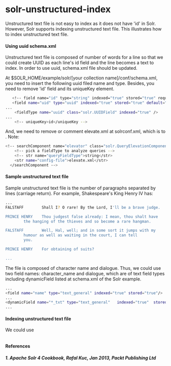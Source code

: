 solr-unstructured-index
=======================

Unstructured text file is not easy to index as it does not have 'id' in Solr. However, Solr supports indexing unstructured text file. This illustrates how to index unstructured text file.

#### Using uuid schema.xml

Unstructured text file is composed of number of words for a line so that we could create UUID as each line's id field and the line becomes a text to index.
In order to use uuid, schema.xml file should be updated.

At $SOLR_HOME/example/solr/[your collection name]/conf/schema.xml, you need to insert the following uuid filed name and type. 
Besides, you need to remove 'id' field and its uniqueKey element.
```bash
   <!-- field name="id" type="string" indexed="true" stored="true" required="true" multiValued="false" /-->
   <field name="uid" type="uuid" indexed="true" stored="true" default="NEW" multiValued="false" />
...
    <fieldType name="uuid" class="solr.UUIDField" indexed="true" />
...
    <!-- uniqueKey>id</uniqueKey -->  
```

And, we need to remove or comment elevate.xml at solrconf.xml, which is to . Note: 
```bash
<!-- searchComponent name="elevator" class="solr.QueryElevationComponent" -->
    <!-- pick a fieldType to analyze queries -->
    <!-- str name="queryFieldType">string</str>
    <str name="config-file">elevate.xml</str>
  </searchComponent -->

```
#### Sample unstructured text file
Sample unstructured text file is the number of paragraphs separated by lines (carriage return). For example, Shakespeare's King Henry IV has:
```bash
...
FALSTAFF        Shall I? O rare! By the Lord, I'll be a brave judge.

PRINCE HENRY    Thou judgest false already: I mean, thou shalt have
        the hanging of the thieves and so become a rare hangman.

FALSTAFF        Well, Hal, well; and in some sort it jumps with my
        humour as well as waiting in the court, I can tell
        you.

PRINCE HENRY    For obtaining of suits?

...
```

The file is composed of character name and dialogue. Thus, we could use two field names: character_name and dialogue, 
which are of text field types including dynamicField listed at schema.xml of the Solr example.
```bash
...
<field name="name" type="text_general" indexed="true" stored="true"/>
...
<dynamicField name="*_txt" type="text_general"   indexed="true"  stored="true" multiValued="true"/>
...
```

#### Indexing unstructured text file
We could use 
```bash
```

#### References
##### 1. Apache Solr 4 Cookbook, Rafal Kuc, Jan 2013, Packt Publishing Ltd
